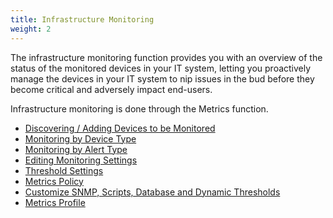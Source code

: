 ```yaml
---
title: Infrastructure Monitoring
weight: 2
---
```


The infrastructure monitoring function provides you with an overview of the status of the monitored devices in your IT system, letting you proactively manage the devices in your IT system to nip issues in the bud before they become critical and adversely impact end-users. 

Infrastructure monitoring is done through the Metrics function. 
* <a href="/cloud_vista/inframonitoring/discovering">Discovering / Adding Devices to be Monitored</a>
* <a href="/cloud_vista/inframonitoring/monitordevices">Monitoring by Device Type</a>
* <a href="/cloud_vista/inframonitoring/monitoralerts">Monitoring by Alert Type</a>
* <a href="/cloud_vista/inframonitoring/editsettings">Editing Monitoring Settings</a>
* <a href="/cloud_vista/inframonitoring/thresholdsettings">Threshold Settings</a>
* <a href="/cloud_vista/inframonitoring/metrics">Metrics Policy</a>
* <a href="/cloud_vista/inframonitoring/customize">Customize SNMP, Scripts, Database and Dynamic Thresholds</a>
* <a href="/cloud_vista/inframonitoring/metricsprofile">Metrics Profile</a> 
